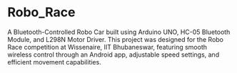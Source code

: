 # Robo_Race
A Bluetooth-Controlled Robo Car built using Arduino UNO, HC-05 Bluetooth Module, and L298N Motor Driver. This project was designed for the Robo Race competition at Wissenaire, IIT Bhubaneswar, featuring smooth wireless control through an Android app, adjustable speed settings, and efficient movement capabilities. 

